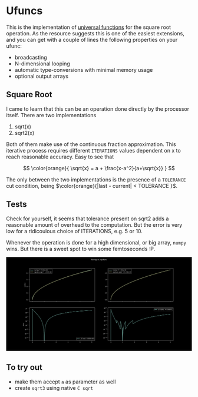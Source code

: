 # Ufuncs

This is the implementation of [universal functions](https://numpy.org/doc/stable/user/c-info.ufunc-tutorial.html) for the square root operation. As the resource suggests this is one of the easiest extensions, and you can get with a couple of lines the following properties on your ufunc:

- broadcasting
- N-dimensional looping
- automatic type-conversions with minimal memory usage
- optional output arrays

## Square Root
I came to learn that this can be an operation done directly by the processor itself. There are two implementations

1. sqrt(x)
2. sqrt2(x)

Both of them make use of the continuous fraction approximation. This iterative process requires different `ITERATIONS` values dependent on x to reach reasonable accuracy. Easy to see that 

<p align="center">
$$
    \color{orange}{
        \sqrt{x} = a + \frac{x-a^2}{a+\sqrt{x}} 
    }
$$
<p>

The only between the two implementations is the presence of a `TOLERANCE` cut condition, being  $\color{orange}{|last - current| < TOLERANCE }$. 


## Tests

Check for yourself, it seems that tolerance present on sqrt2 adds a reasonable amount of overhead to the computation. But the error is very low for a ridicoulous choice of ITERATIONS, e.g. 5 or 10. 

Whenever the operation is done for a high dimensional, or big array, `numpy` wins. But there is a sweet spot to win some femtoseconds :P.

<!-- insert image in assets -->
![alt text](https://github.com/ivanbelenky/CExtensions/blob/main/tests/assets/ufunc_vs_np.png?raw=true)

## To try out

- make them accept `a` as parameter as well
- create `sqrt3` using native `C sqrt`


